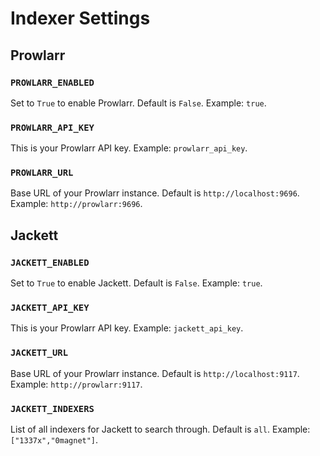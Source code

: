 # Indexer Settings

## Prowlarr

### `PROWLARR_ENABLED`

Set to `True` to enable Prowlarr. Default is `False`. Example: `true`.

### `PROWLARR_API_KEY`

This is your Prowlarr API key. Example: `prowlarr_api_key`.

### `PROWLARR_URL`

Base URL of your Prowlarr instance. Default is `http://localhost:9696`. Example: `http://prowlarr:9696`.

## Jackett

### `JACKETT_ENABLED`

Set to `True` to enable Jackett. Default is `False`. Example: `true`.

### `JACKETT_API_KEY`

This is your Prowlarr API key. Example: `jackett_api_key`.

### `JACKETT_URL`

Base URL of your Prowlarr instance. Default is `http://localhost:9117`. Example: `http://prowlarr:9117`.

### `JACKETT_INDEXERS`

List of all indexers for Jackett to search through. Default is `all`. Example: `["1337x","0magnet"]`.

<note>
    <include from="notes.topic" element-id="list-format"/>
</note>